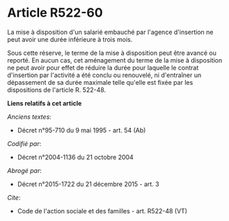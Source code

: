 # Article R522-60

La mise à disposition d'un salarié embauché par l'agence d'insertion ne peut avoir une durée inférieure à trois mois.

Sous cette réserve, le terme de la mise à disposition peut être avancé ou reporté. En aucun cas, cet aménagement du terme de
la mise à disposition ne peut avoir pour effet de réduire la durée pour laquelle le contrat d'insertion par l'activité a été
conclu ou renouvelé, ni d'entraîner un dépassement de sa durée maximale telle qu'elle est fixée par les dispositions de
l'article R. 522-48.

**Liens relatifs à cet article**

_Anciens textes_:

  - Décret n°95-710 du 9 mai 1995 - art. 54 (Ab)

_Codifié par_:

  - Décret n°2004-1136 du 21 octobre 2004

_Abrogé par_:

  - Décret n°2015-1722 du 21 décembre 2015 - art. 3

_Cite_:

  - Code de l'action sociale et des familles - art. R522-48 (VT)
